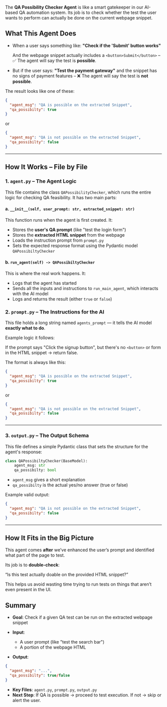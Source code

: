 The **QA Possibility Checker Agent** is like a smart gatekeeper in our AI-based QA automation system. Its job is to check whether the test the user wants to perform can actually be done on the current webpage snippet.


## What This Agent Does

* When a user says something like:
  **"Check if the 'Submit' button works"**

  And the webpage snippet actually includes a `<button>Submit</button>` –
  ✅ The agent will say the test is **possible**.

* But if the user says:
  **"Test the payment gateway"**
  and the snippet has no signs of payment features –
  ❌ The agent will say the test is **not possible**.

The result looks like one of these:

```json
{
  "agent_msg": "QA is possible on the extracted Snippet",
  "qa_possibilty": true
}
```

or

```json
{
  "agent_msg": "QA is not possible on the extracted Snippet",
  "qa_possibilty": false
}
```

---

## How It Works – File by File

### 1. `agent.py` – The Agent Logic

This file contains the class `QAPossibilityChecker`, which runs the entire logic for checking QA feasibility. It has two main parts:

#### a. `__init__(self, user_prompt: str, extracted_snippet: str)`

This function runs when the agent is first created. It:

* Stores the **user's QA prompt** (like "test the login form")
* Stores the **extracted HTML snippet** from the webpage
* Loads the instruction prompt from `prompt.py`
* Sets the expected response format using the Pydantic model `QAPossibiltyChecker`

#### b. `run_agent(self) -> QAPossibiltyChecker`

This is where the real work happens. It:

* Logs that the agent has started
* Sends all the inputs and instructions to `run_main_agent`, which interacts with the AI model
* Logs and returns the result (either `true` or `false`)

### 2. `prompt.py` – The Instructions for the AI

This file holds a long string named `agents_prompt` — it tells the AI model **exactly what to do**.

Example logic it follows:

If the prompt says "Click the signup button", but there's no `<button>` or form in the HTML snippet → return false.

The format is always like this:

```json
{
  "agent_msg": "QA is possible on the extracted Snippet",
  "qa_possibilty": true
}
```

or

```json
{
  "agent_msg": "QA is not possible on the extracted Snippet",
  "qa_possibilty": false
}
```

---

### 3. `output.py` – The Output Schema

This file defines a simple Pydantic class that sets the structure for the agent's response:

```python
class QAPossibiltyChecker(BaseModel):
    agent_msg: str
    qa_possibilty: bool
```

* `agent_msg` gives a short explanation
* `qa_possibilty` is the actual yes/no answer (true or false)

Example valid output:

```json
{
  "agent_msg": "QA is not possible on the extracted Snippet",
  "qa_possibilty": false
}
```

---

## How It Fits in the Big Picture

This agent comes **after** we’ve enhanced the user’s prompt and identified what part of the page to test.

Its job is to **double-check**:

“Is this test actually doable on the provided HTML snippet?”

This helps us avoid wasting time trying to run tests on things that aren’t even present in the UI.


## Summary

* **Goal**: Check if a given QA test can be run on the extracted webpage snippet

* **Input**:

  * A user prompt (like "test the search bar")
  * A portion of the webpage HTML

* **Output**:

```json
{
  "agent_msg": "...",
  "qa_possibilty": true/false
}
```

* **Key Files**: `agent.py`, `prompt.py`, `output.py`
* **Next Step**: If QA is possible → proceed to test execution. If not → skip or alert the user.

